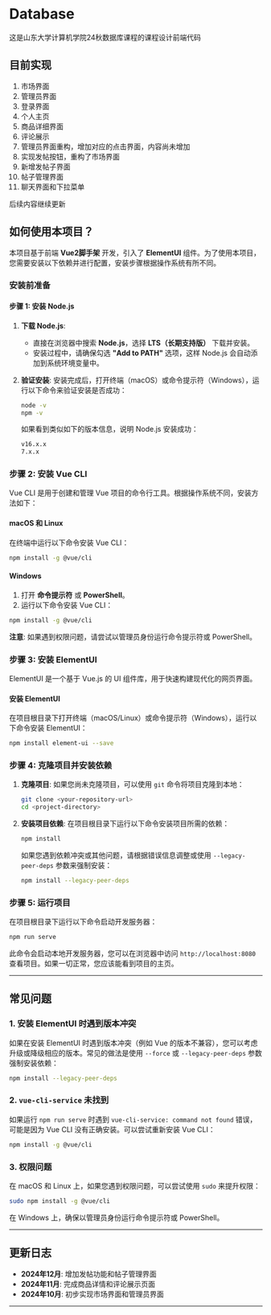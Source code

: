 # Database

这是山东大学计算机学院24秋数据库课程的课程设计前端代码

## 目前实现

1. 市场界面
2. 管理员界面
3. 登录界面
4. 个人主页
5. 商品详细界面
6. 评论展示
7. 管理员界面重构，增加对应的点击界面，内容尚未增加
8. 实现发帖按钮，重构了市场界面
9. 新增发帖子界面
10. 帖子管理界面
11. 聊天界面和下拉菜单

后续内容继续更新

## 如何使用本项目？

本项目基于前端 **Vue2脚手架** 开发，引入了 **ElementUI** 组件。为了使用本项目，您需要安装以下依赖并进行配置，安装步骤根据操作系统有所不同。

### 安装前准备

#### 步骤 1: 安装 Node.js

1. **下载 Node.js**: 
    - 直接在浏览器中搜索 **Node.js**，选择 **LTS（长期支持版）** 下载并安装。
    - 安装过程中，请确保勾选 **"Add to PATH"** 选项，这样 Node.js 会自动添加到系统环境变量中。

2. **验证安装**:
    安装完成后，打开终端（macOS）或命令提示符（Windows），运行以下命令来验证安装是否成功：

    ```bash
    node -v
    npm -v
    ```

    如果看到类似如下的版本信息，说明 Node.js 安装成功：

    ```bash
    v16.x.x
    7.x.x
    ```

### 步骤 2: 安装 Vue CLI

Vue CLI 是用于创建和管理 Vue 项目的命令行工具。根据操作系统不同，安装方法如下：

#### macOS 和 Linux

在终端中运行以下命令安装 Vue CLI：

```bash
npm install -g @vue/cli
```

#### Windows

1. 打开 **命令提示符** 或 **PowerShell**。
2. 运行以下命令安装 Vue CLI：

```bash
npm install -g @vue/cli
```

**注意**: 如果遇到权限问题，请尝试以管理员身份运行命令提示符或 PowerShell。

### 步骤 3: 安装 ElementUI

ElementUI 是一个基于 Vue.js 的 UI 组件库，用于快速构建现代化的网页界面。

#### 安装 ElementUI

在项目根目录下打开终端（macOS/Linux）或命令提示符（Windows），运行以下命令安装 ElementUI：

```bash
npm install element-ui --save
```

### 步骤 4: 克隆项目并安装依赖

1. **克隆项目**:
   如果您尚未克隆项目，可以使用 `git` 命令将项目克隆到本地：

   ```bash
   git clone <your-repository-url>
   cd <project-directory>
   ```

2. **安装项目依赖**:
   在项目根目录下运行以下命令安装项目所需的依赖：

   ```bash
   npm install
   ```

   如果您遇到依赖冲突或其他问题，请根据错误信息调整或使用 `--legacy-peer-deps` 参数来强制安装：

   ```bash
   npm install --legacy-peer-deps
   ```

### 步骤 5: 运行项目

在项目根目录下运行以下命令启动开发服务器：

```bash
npm run serve
```

此命令会启动本地开发服务器，您可以在浏览器中访问 `http://localhost:8080` 查看项目。如果一切正常，您应该能看到项目的主页。

---

## 常见问题

### 1. 安装 ElementUI 时遇到版本冲突

如果在安装 ElementUI 时遇到版本冲突（例如 Vue 的版本不兼容），您可以考虑升级或降级相应的版本。常见的做法是使用 `--force` 或 `--legacy-peer-deps` 参数强制安装依赖：

```bash
npm install --legacy-peer-deps
```

### 2. `vue-cli-service` 未找到

如果运行 `npm run serve` 时遇到 `vue-cli-service: command not found` 错误，可能是因为 Vue CLI 没有正确安装。可以尝试重新安装 Vue CLI：

```bash
npm install -g @vue/cli
```

### 3. 权限问题

在 macOS 和 Linux 上，如果您遇到权限问题，可以尝试使用 `sudo` 来提升权限：

```bash
sudo npm install -g @vue/cli
```

在 Windows 上，确保以管理员身份运行命令提示符或 PowerShell。

---

## 更新日志

- **2024年12月**: 增加发帖功能和帖子管理界面
- **2024年11月**: 完成商品详情和评论展示页面
- **2024年10月**: 初步实现市场界面和管理员界面

---